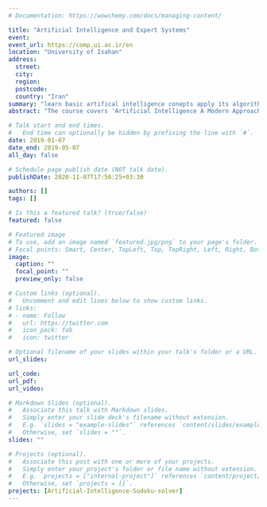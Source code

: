 ```yaml
---
# Documentation: https://wowchemy.com/docs/managing-content/

title: "Artificial Intelligence and Expert Systems"
event:
event_url: https://comp.ui.ac.ir/en
location: "University of Isahan"
address:
  street:
  city:
  region:
  postcode:
  country: "Iran"
summary: "learn basic artifical intelligence conepts apply its algorithm"
abstract: "The course covers 'Artificial Intelligence A Modern Approach' by 'Stuart J. Russell and Peter Norvig' and walk through all the AI concepts from its history to modern deep learning approaches"

# Talk start and end times.
#   End time can optionally be hidden by prefixing the line with `#`.
date: 2019-01-07
date_end: 2019-05-07
all_day: false

# Schedule page publish date (NOT talk date).
publishDate: 2020-11-07T17:56:25+03:30

authors: []
tags: []

# Is this a featured talk? (true/false)
featured: false

# Featured image
# To use, add an image named `featured.jpg/png` to your page's folder. 
# Focal points: Smart, Center, TopLeft, Top, TopRight, Left, Right, BottomLeft, Bottom, BottomRight.
image:
  caption: ""
  focal_point: ""
  preview_only: false

# Custom links (optional).
#   Uncomment and edit lines below to show custom links.
# links:
# - name: Follow
#   url: https://twitter.com
#   icon_pack: fab
#   icon: twitter

# Optional filename of your slides within your talk's folder or a URL.
url_slides:

url_code:
url_pdf:
url_video:

# Markdown Slides (optional).
#   Associate this talk with Markdown slides.
#   Simply enter your slide deck's filename without extension.
#   E.g. `slides = "example-slides"` references `content/slides/example-slides.md`.
#   Otherwise, set `slides = ""`.
slides: ""

# Projects (optional).
#   Associate this post with one or more of your projects.
#   Simply enter your project's folder or file name without extension.
#   E.g. `projects = ["internal-project"]` references `content/project/deep-learning/index.md`.
#   Otherwise, set `projects = []`.
projects: [Artificial-Intelligence-Sudoku-solver]
---
```

